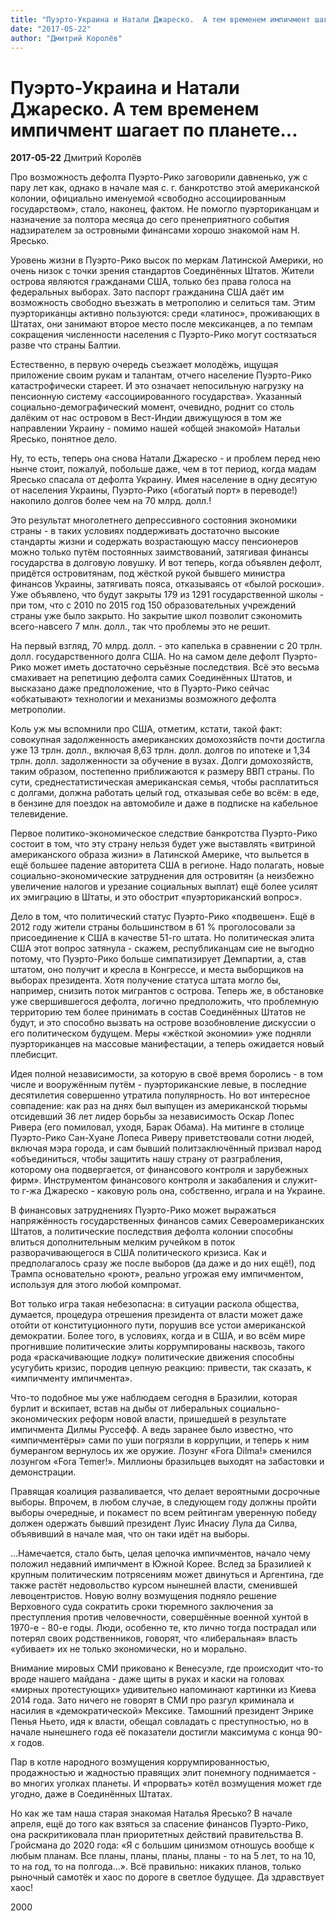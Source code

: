 ```yaml
---
title: "Пуэрто-Украина и Натали Джареско.  А тем временем импичмент шагает по планете..."
date: "2017-05-22"
author: "Дмитрий Королёв"
---
```


# Пуэрто-Украина и Натали Джареско.  А тем временем импичмент шагает по планете...

**2017-05-22** Дмитрий Королёв

Про возможность дефолта Пуэрто-Рико заговорили давненько, уж с пару лет как, однако в начале мая с. г. банкротство этой американской колонии, официально именуемой «свободно ассоциированным государством», стало, наконец, фактом. Не помогло пуэрториканцам и назначение за полтора месяца до сего пренеприятного события надзирателем за островными финансами хорошо знакомой нам Н. Яресько.

Уровень жизни в Пуэрто-Рико высок по меркам Латинской Америки, но очень низок с точки зрения стандартов Соединённых Штатов. Жители острова являются гражданами США, только без права голоса на федеральных выборах. Зато паспорт гражданина США даёт им возможность свободно въезжать в метрополию и селиться там. Этим пуэрториканцы активно пользуются: среди «латинос», проживающих в Штатах, они занимают второе место после мексиканцев, а по темпам сокращения численности населения с Пуэрто-Рико могут состязаться разве что страны Балтии.

Естественно, в первую очередь съезжает молодёжь, ищущая приложение своим рукам и талантам, отчего население Пуэрто-Рико катастрофически стареет. И это означает непосильную нагрузку на пенсионную систему «ассоциированного государства». Указанный социально-демографический момент, очевидно, роднит со столь далёким от нас островом в Вест-Индии движущуюся в том же направлении Украину - помимо нашей «общей знакомой» Натальи Яресько, понятное дело.

Ну, то есть, теперь она снова Натали Джареско - и проблем перед нею нынче стоит, пожалуй, побольше даже, чем в тот период, когда мадам Яресько спасала от дефолта Украину. Имея население в одну десятую от населения Украины, Пуэрто-Рико («богатый порт» в переводе!) накопило долгов более чем на 70 млрд. долл.!

Это результат многолетнего депрессивного состояния экономики страны - в таких условиях поддерживать достаточно высокие стандарты жизни и содержать возрастающую массу пенсионеров можно только путём постоянных заимствований, затягивая финансы государства в долговую ловушку. И вот теперь, когда объявлен дефолт, придётся островитянам, под жёсткой рукой бывшего министра финансов Украины, затягивать пояса, отказываясь от «былой роскоши». Уже объявлено, что будут закрыты 179 из 1291 государственной школы - при том, что с 2010 по 2015 год 150 образовательных учреждений страны уже было закрыто. Но закрытие школ позволит сэкономить всего-навсего 7 млн. долл., так что проблемы это не решит.

На первый взгляд, 70 млрд. долл. - это капелька в сравнении с 20 трлн. долл. государственного долга США. Но на самом деле дефолт Пуэрто-Рико может иметь достаточно серьёзные последствия. Всё это весьма смахивает на репетицию дефолта самих Соединённых Штатов, и высказано даже предположение, что в Пуэрто-Рико сейчас «обкатывают» технологии и механизмы возможного дефолта метрополии.

Коль уж мы вспомнили про США, отметим, кстати, такой факт: совокупная задолженность американских домохозяйств почти достигла уже 13 трлн. долл., включая 8,63 трлн. долл. долгов по ипотеке и 1,34 трлн. долл. задолженности за обучение в вузах. Долги домохозяйств, таким образом, постепенно приближаются к размеру ВВП страны. По сути, среднестатистическая американская семья, чтобы расплатиться с долгами, должна работать целый год, отказывая себе во всём: в еде, в бензине для поездок на автомобиле и даже в подписке на кабельное телевидение.

Первое политико-экономическое следствие банкротства Пуэрто-Рико состоит в том, что эту страну нельзя будет уже выставлять «витриной американского образа жизни» в Латинской Америке, что выльется в ещё большее падение авторитета США в регионе. Надо полагать, новые социально-экономические затруднения для островитян (а неизбежно увеличение налогов и урезание социальных выплат) ещё более усилят их эмиграцию в Штаты, и это обострит «пуэрториканский вопрос».

Дело в том, что политический статус Пуэрто-Рико «подвешен». Ещё в 2012 году жители страны большинством в 61 % проголосовали за присоединение к США в качестве 51-го штата. Но политическая элита США этот вопрос затянула - скажем, республиканцам сие не выгодно потому, что Пуэрто-Рико больше симпатизирует Демпартии, а, став штатом, оно получит и кресла в Конгрессе, и места выборщиков на выборах президента. Хотя получение статуса штата могло бы, например, снизить поток мигрантов с острова. Теперь же, в обстановке уже свершившегося дефолта, логично предположить, что проблемную территорию тем более принимать в состав Соединённых Штатов не будут, и это способно вызвать на острове возобновление дискуссии о его политическом будущем. Меры «жёсткой экономии» уже подняли пуэрториканцев на массовые манифестации, а теперь ожидается новый плебисцит.

Идея полной независимости, за которую в своё время боролись - в том числе и вооружённым путём - пуэрториканские левые, в последние десятилетия совершенно утратила популярность. Но вот интересное совпадение: как раз на днях был выпущен из американской тюрьмы отсидевший 36 лет лидер борьбы за независимость Оскар Лопес Ривера (его помиловал, уходя, Барак Обама). На митинге в столице Пуэрто-Рико Сан-Хуане Лопеса Риверу приветствовали сотни людей, включая мэра города, и сам бывший политзаключённый призвал народ «объединиться, чтобы защитить нашу страну от разграбления, которому она подвергается, от финансового контроля и зарубежных фирм». Инструментом финансового контроля и закабаления и служит-то г-жа Джареско - каковую роль она, собственно, играла и на Украине.

В финансовых затруднениях Пуэрто-Рико может выражаться напряжённость государственных финансов самих Североамериканских Штатов, а политические последствия дефолта колонии способны влиться дополнительным мелким ручейком в поток разворачивающегося в США политического кризиса. Как и предполагалось сразу же после выборов (да даже и до них ещё!), под Трампа основательно «роют», реально угрожая ему импичментом, используя для этого любой компромат.

Вот только игра такая небезопасна: в ситуации раскола общества, думается, процедура отрешения президента от власти может даже отойти от конституционного пути, порушив все устои американской демократии. Более того, в условиях, когда и в США, и во всём мире прогнившие политические элиты коррумпированы насквозь, такого рода «раскачивающие лодку» политические движения способны усугубить кризис, породив цепную реакцию: привести, так сказать, к «импичменту импичмента».

Что-то подобное мы уже наблюдаем сегодня в Бразилии, которая бурлит и вскипает, встав на дыбы от либеральных социально-экономических реформ новой власти, пришедшей в результате импичмента Дилмы Руссефф. А ведь заранее было известно, что «импичментёры» сами по уши погрязли в коррупции, и теперь к ним бумерангом вернулось их же оружие. Лозунг «Fora Dilma!» сменился лозунгом «Fora Temer!». Миллионы бразильцев выходят на забастовки и демонстрации.

Правящая коалиция разваливается, что делает вероятными досрочные выборы. Впрочем, в любом случае, в следующем году должны пройти выборы очередные, и покамест по всем рейтингам уверенную победу должен одержать бывший президент Луис Инасиу Лула да Силва, объявивший в начале мая, что он таки идёт на выборы.

...Намечается, стало быть, целая цепочка импичментов, начало чему положил недавний импичмент в Южной Корее. Вслед за Бразилией к крупным политическим потрясениям может двинуться и Аргентина, где также растёт недовольство курсом нынешней власти, сменившей левоцентристов. Новую волну возмущения подняло решение Верховного суда сократить сроки тюремного заключения за преступления против человечности, совершённые военной хунтой в 1970-е - 80-е годы. Люди, особенно те, кто лично тогда пострадал или потерял своих родственников, говорят, что «либеральная» власть «убивает» их не только экономически, но и морально.

Внимание мировых СМИ приковано к Венесуэле, где происходит что-то вроде нашего майдана - даже щиты в руках и каски на головах «мирных протестующих» удивительно напоминают картинки из Киева 2014 года. Зато ничего не говорят в СМИ про разгул криминала и насилия в «демократической» Мексике. Тамошний президент Энрике Пенья Ньето, идя к власти, обещал совладать с преступностью, но в начале нынешнего года её показатели достигли максимума с конца 90-х годов.

Пар в котле народного возмущения коррумпированностью, продажностью и жадностью правящих элит понемногу поднимается - во многих уголках планеты. И «прорвать» котёл возмущения может где угодно, даже в Соединённых Штатах.

Но как же там наша старая знакомая Наталья Яресько? В начале апреля, ещё до того как взяться за спасение финансов Пуэрто-Рико, она раскритиковала план приоритетных действий правительства В. Гройсмана до 2020 года: «Я с большим цинизмом отношусь вообще к любым планам. Все планы, планы, планы, планы - то на 5 лет, то на 10, то на год, то на полгода...». Всё правильно: никаких планов, только рыночный самотёк и хаос по дороге в светлое будущее. Да здравствует хаос!

2000